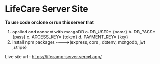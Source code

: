 # LifeCare Server Site 

**To use code or clone or run this server that**
1. applied and connect with mongoDB
       a. DB_USER= {name} 
       b. DB_PASS= {pass}
       c. ACCESS_KEY= {token}
       d. PAYMENT_KEY= {key}
2. install npm packages ---->{express, cors , dotenv, mongodb, jwt ,stripe}

Live site url : https://lifecamp-server.vercel.app/
